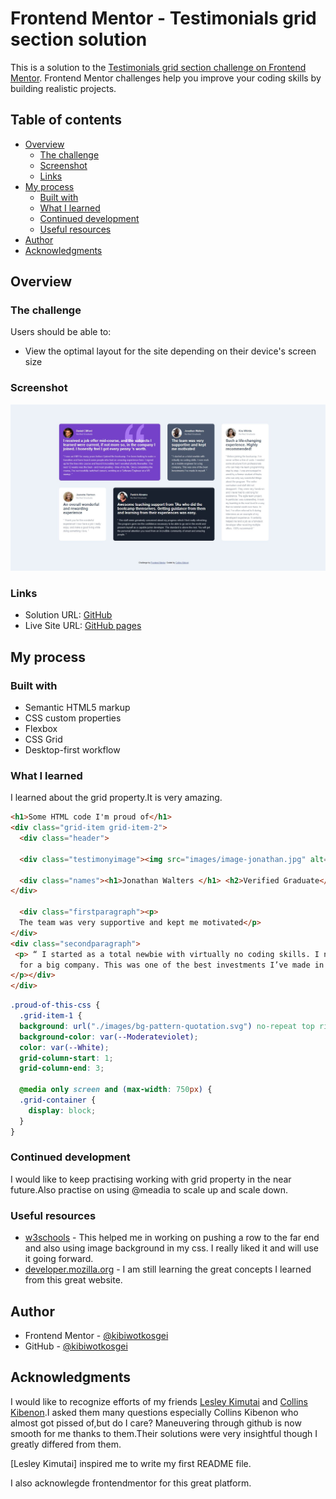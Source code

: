 # Frontend Mentor - Testimonials grid section solution

This is a solution to the [Testimonials grid section challenge on Frontend Mentor](https://www.frontendmentor.io/challenges/testimonials-grid-section-Nnw6J7Un7). Frontend Mentor challenges help you improve your coding skills by building realistic projects. 

## Table of contents

- [Overview](#overview)
  - [The challenge](#the-challenge)
  - [Screenshot](#screenshot)
  - [Links](#links)
- [My process](#my-process)
  - [Built with](#built-with)
  - [What I learned](#what-i-learned)
  - [Continued development](#continued-development)
  - [Useful resources](#useful-resources)
- [Author](#author)
- [Acknowledgments](#acknowledgments)


## Overview

### The challenge

Users should be able to:

- View the optimal layout for the site depending on their device's screen size

### Screenshot

![](./images/screenshot.jpg)


### Links

- Solution URL: [GitHub](https://github.com/kibiwotkosgei/testimonials-grid.git)
- Live Site URL: [GitHub pages](https://kibiwotkosgei.github.io/testimonials-grid/)

## My process

### Built with

- Semantic HTML5 markup
- CSS custom properties
- Flexbox
- CSS Grid
- Desktop-first workflow





### What I learned

I learned about the grid property.It is very amazing.

```html
<h1>Some HTML code I'm proud of</h1>
<div class="grid-item grid-item-2">
  <div class="header">
  
  <div class="testimonyimage"><img src="images/image-jonathan.jpg" alt="Jonathan-jpg"></div>

  <div class="names"><h1>Jonathan Walters </h1> <h2>Verified Graduate</h2> </div>
</div>

  <div class="firstparagraph"><p>
  The team was very supportive and kept me motivated</p>
</div>
<div class="secondparagraph">
 <p> “ I started as a total newbie with virtually no coding skills. I now work as a mobile engineer 
  for a big company. This was one of the best investments I’ve made in myself. ”
</p></div>
</div>

```
```css
.proud-of-this-css {
  .grid-item-1 {
  background: url("./images/bg-pattern-quotation.svg") no-repeat top right 20%;
  background-color: var(--Moderateviolet);
  color: var(--White);
  grid-column-start: 1;
  grid-column-end: 3;

  @media only screen and (max-width: 750px) {
  .grid-container {
    display: block;
  }
}
```

### Continued development

I would like to keep practising working with grid property in the near future.Also practise on using @meadia to scale up and scale down.



### Useful resources

- [w3schools](https://www.w3schools.com/cssref/pr_background-image.asp) - This helped me in working on pushing a row to the far end and also using image background in my css. I really liked it and will use it going forward.
- [developer.mozilla.org](https://developer.mozilla.org/en-US/docs/Web/CSS/grid-row-end) - I am still learning the great concepts I learned from this great website.



## Author


- Frontend Mentor - [@kibiwotkosgei](https://www.frontendmentor.io/profile/kibiwotkosgei)
- GitHub - [@kibiwotkosgei](https://github.com/kibiwotkosgei)



## Acknowledgments

I would like to recognize efforts of my friends [Lesley Kimutai](https://www.frontendmentor.io/profile/Leskim) and [Collins Kibenon](https://www.frontendmentor.io/profile/collinskibenon).I asked them many questions especially Collins Kibenon who almost got pissed of,but do I care? Maneuvering through github is now smooth for me thanks to them.Their solutions were very insightful though I greatly differed from them.

[Lesley Kimutai] inspired me to write my first README file.

I also acknowlegde frontendmentor for this great platform.
